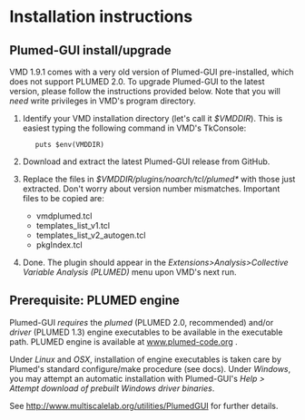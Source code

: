 Installation instructions
========================================



Plumed-GUI install/upgrade
----------------------------------------

VMD 1.9.1 comes with a very old version of Plumed-GUI pre-installed,
which does not support PLUMED 2.0. To upgrade Plumed-GUI to the latest
version, please follow the instructions provided below.  Note that you
will *need* write privileges in VMD's program directory.

1. Identify your VMD installation directory (let's call it
   _$VMDDIR_). This is easiest typing the following command in VMD's
   TkConsole:

          puts $env(VMDDIR)

2. Download and extract the latest Plumed-GUI release from GitHub.

3. Replace the files in _$VMDDIR/plugins/noarch/tcl/plumed*_ with those just extracted. Don't worry
   about version number mismatches.  Important files to be copied are:
   * vmdplumed.tcl
   * templates_list_v1.tcl
   * templates_list_v2_autogen.tcl    
   * pkgIndex.tcl

3. Done. The plugin should appear in the _Extensions>Analysis>Collective
   Variable Analysis (PLUMED)_ menu upon VMD's next run.



Prerequisite: PLUMED engine
----------------------------------------

Plumed-GUI *requires* the _plumed_ (PLUMED 2.0, recommended) and/or
_driver_ (PLUMED 1.3) engine executables to be available in the
executable path.  PLUMED engine is available at www.plumed-code.org .

Under *Linux* and *OSX*, installation of engine executables is taken
care by Plumed's standard configure/make procedure (see docs).  Under
*Windows*, you may attempt an automatic installation with Plumed-GUI's
_Help > Attempt download of prebuilt Windows driver binaries_.

See http://www.multiscalelab.org/utilities/PlumedGUI for
further details. 
